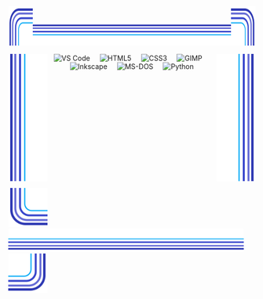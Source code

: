 <div align="center">
  <img src=".github/assets/corner-top-left.svg"  width="10%" height="80" alt=""><img
  src=".github/assets/band-top-480.svg"         width="80%" height="48" alt=""><img
  src=".github/assets/corner-top-right.svg"     width="10%" height="80" alt="">

  <img src=".github/assets/edge-left.svg"  align="left"  width="80" height="260" alt=""><img
  src=".github/assets/edge-right.svg" align="right" width="80" height="260" alt="">
  <div align="center"><img
        src="https://cdn.jsdelivr.net/gh/devicons/devicon/icons/vscode/vscode-original.svg" height="40" alt="VS Code">
      <img width="12"> <img src="https://cdn.jsdelivr.net/gh/devicons/devicon/icons/html5/html5-original.svg"
        height="40" alt="HTML5"> <img width="12"> <img
        src="https://cdn.jsdelivr.net/gh/devicons/devicon/icons/css3/css3-original.svg" height="40" alt="CSS3"> <img
        width="12"> <img src="https://cdn.jsdelivr.net/gh/devicons/devicon/icons/gimp/gimp-original.svg" height="40"
        alt="GIMP"> <img width="12"> <img
        src="https://cdn.jsdelivr.net/gh/devicons/devicon/icons/inkscape/inkscape-original.svg" height="40"
        alt="Inkscape"> <img width="12"> <img
        src="https://cdn.jsdelivr.net/gh/devicons/devicon/icons/msdos/msdos-original.svg" height="40" alt="MS-DOS"> <img
        width="12"> <img src="https://cdn.jsdelivr.net/gh/devicons/devicon/icons/python/python-original.svg" height="40"
        alt="Python"> </div></div>
  <br clear="both">

  <img src=".github/assets/corner-bottom-left.svg" width="80" height="80" alt=""><img
  src=".github/assets/band-bottom-480.svg"       width="480" height="48" alt=""><img
  src=".github/assets/corner-bottom-right.svg"    width="80" height="80" alt="">
</div>
